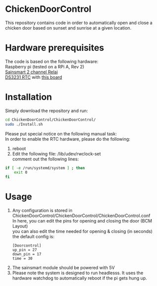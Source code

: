 # ChickenDoorControl
This repository contains code in order to automatically open and close a chicken door based on sunset and sunrise at a given location.

# Hardware prerequisites
The code is based on the following hardware: <br>
Raspberry pi (tested on a RPi A, Rev 2) <br>
[Sainsmart 2 channel Relai](https://www.sainsmart.com/products/2-channel-5v-relay-module) <br>
[DS3231 RTC](https://datasheets.maximintegrated.com/en/ds/DS3231.pdf) with [this board](https://smile.amazon.de/HALJIA-Präzision-Arbeitsspeicher-Arduino-Raspberry/dp/B01F6MJZGQ)

# Installation
Simply download the repository and run:
```bash
cd ChickenDoorControl/ChickenDoorControl/
sudo ./Install.sh
```

Please put special notice on the following manual task:<br>
In order to enable the RTC hardware, please do the following:<br>
1. reboot <br>
2. Edit the following file: /lib/udev/rwclock-set <br>
comment out the following lines:<br>
```bash
if [ -e /run/systemd/system ] ; then
    exit 0
fi
```

# Usage
1. Any configuration is stored in ChickenDoorControl/ChickenDoorControl/ChickenDoorControl.conf<br>
      In here, you can edit the pins for opening and closing the door (BCM Layout)<br>
      you can also edit the time needed for opening & closing (in seconds)<br>
      the default config is:<br>
      ```
      [Doorcontrol]
      up_pin = 27
      down_pin = 17
      time = 30
      ```
2. The sainsmart module should be powered with 5V<br>
3. Please note the system is designed to run headlesss. It uses the hardware watchdog to automatically reboot if the pi gets hung up.
